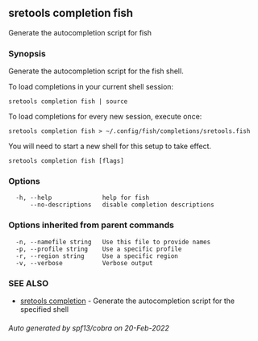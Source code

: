 ## sretools completion fish

Generate the autocompletion script for fish

### Synopsis

Generate the autocompletion script for the fish shell.

To load completions in your current shell session:

	sretools completion fish | source

To load completions for every new session, execute once:

	sretools completion fish > ~/.config/fish/completions/sretools.fish

You will need to start a new shell for this setup to take effect.


```
sretools completion fish [flags]
```

### Options

```
  -h, --help              help for fish
      --no-descriptions   disable completion descriptions
```

### Options inherited from parent commands

```
  -n, --namefile string   Use this file to provide names
  -p, --profile string    Use a specific profile
  -r, --region string     Use a specific region
  -v, --verbose           Verbose output
```

### SEE ALSO

* [sretools completion](sretools_completion.md)	 - Generate the autocompletion script for the specified shell

###### Auto generated by spf13/cobra on 20-Feb-2022
